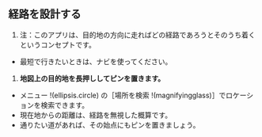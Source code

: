 ## 経路を設計する
1. 注：このアプリは、目的地の方向に走ればどの経路であろうとそのうち着くというコンセプトです。
  * 最短で行きたいときは、ナビを使ってください。
1. **地図上の目的地を長押ししてピンを置きます。**
  * メニュー !(ellipsis.circle) の［場所を検索 !(magnifyingglass)］でロケーションを検索できます。
  * 現在地からの距離は、経路を無視した概算です。
  * 通りたい道があれば、その始点にもピンを置きましょう。
